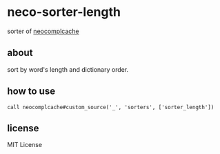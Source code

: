 neco-sorter-length
==================

sorter of [neocomplcache](https://github.com/Shougo/neocomplcache)

about
-----

sort by word's length and dictionary order.

how to use
----------

    call neocomplcache#custom_source('_', 'sorters', ['sorter_length'])

license
-------

MIT License
